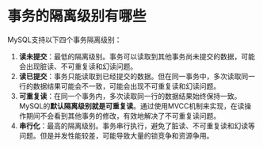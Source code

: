 # 事务的隔离级别有哪些

MySQL支持以下四个事务隔离级别：

1. **读未提交**：最低的隔离级别。事务可以读取到其他事务尚未提交的数据，可能会出现脏读、不可重复读和幻读问题。
2. **读已提交**：事务只能读取到已经提交的数据。但在同一事务中，多次读取同一行的数据结果可能会不一致，可能会出现不可重复读和幻读问题。
3. **可重复读**：在同一个事务内，多次读取同一行的数据结果始终保持一致。MySQL的**默认隔离级别就是可重复读**。通过使用MVCC机制来实现，在读操作期间不会看到其他事务的修改，有效地解决了不可重复读问题。
4. **串行化**：最高的隔离级别。事务串行执行，避免了脏读、不可重复读和幻读等问题。但是并发性能较差，可能导致大量的锁竞争和资源争用。


